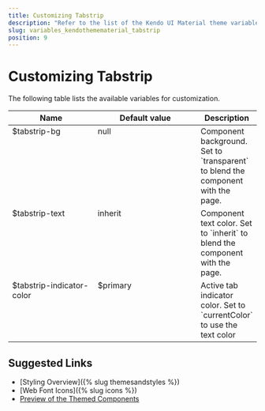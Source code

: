 ```yaml
---
title: Customizing Tabstrip
description: "Refer to the list of the Kendo UI Material theme variables available for customization."
slug: variables_kendothemematerial_tabstrip
position: 9
---
```


# Customizing Tabstrip

The following table lists the available variables for customization.

<style>
.theme-variables th,
.theme-variables td {
  vertical-align: top;
}

.color-preview {
  border-radius: 50%;
  width: 1em;
  height: 1em;
  vertical-align: middle;
  display: inline-block;
  border: 1px solid rgba(0,0,0,.08);
}
</style>




<table class="theme-variables">
  <colgroup>
    <col style="width: 200px; white-space:nowrap;" />
    <col style="width: 250px" />
    <col />
  </colgroup>
  <thead>
    <tr>
      <th>Name</th>
      <th>Default value</th>
      <th>Description</th>
    </tr>
  </thead>
  <tbody>
    <tr>
      <td>$tabstrip-bg</td>
      <td>
          null
      </td>
      <td>Component background. Set to `transparent` to blend the component with the page.</td>
    </tr>
    <tr>
      <td>$tabstrip-text</td>
      <td>
          inherit
      </td>
      <td>Component text color. Set to `inherit` to blend the component with the page.</td>
    </tr>
    <tr>
      <td>$tabstrip-indicator-color</td>
      <td>
          $primary
      </td>
      <td>Active tab indicator color. Set to `currentColor` to use the text color</td>
    </tr>
  </tbody>
</table>




## Suggested Links

* [Styling Overview]({% slug themesandstyles %})
* [Web Font Icons]({% slug icons %})
* [Preview of the Themed Components](../)
